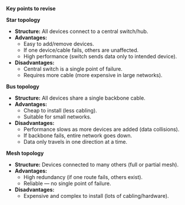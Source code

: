 **Key points to revise**

**Star topology**

- **Structure:** All devices connect to a central switch/hub.
- **Advantages:**
    - Easy to add/remove devices.
    - If one device/cable fails, others are unaffected.
    - High performance (switch sends data only to intended device).
- **Disadvantages:**
    - Central switch is a single point of failure.
    - Requires more cable (more expensive in large networks).

**Bus topology**

- **Structure:** All devices share a single backbone cable.
- **Advantages:**
    - Cheap to install (less cabling).
    - Suitable for small networks.
- **Disadvantages:**
    - Performance slows as more devices are added (data collisions).
    - If backbone fails, entire network goes down.
    - Data only travels in one direction at a time.

**Mesh topology**

- **Structure:** Devices connected to many others (full or partial mesh).
- **Advantages:**
    - High redundancy (if one route fails, others exist).
    - Reliable — no single point of failure.
- **Disadvantages:**
    - Expensive and complex to install (lots of cabling/hardware).
